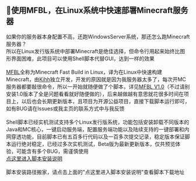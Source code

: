 ## 👏使用MFBL，在Linux系统中快速部署Minecraft服务器
如果你的服务器本身配置不高，还跑WindowsServer系统，那还怎么跑Minecraft服务器？</br>
所以在Linux发行版系统中部署Minecraft是绝佳选择，但命令行用起来始终比图形界面困难，此项目可以使用Shell脚本代替GUI，达到一样的效果</br>
</br>
[MFBL](https://github.com/Kihh/MFBL)全称为Minecraft Fast Build in Linux，译为在Linux中快速构建Minecraft，由[Kihh](https://github.com/Kihh)独立开发，开发的原因就是因为我服务器太多了，每次开MC服务器都要敲很命令，所以一开始就随便做了个脚本，详见[MFBL V1.0](https://github.com/Kihh/MFBL/releases/tag/MFBLv1.0)（不过请别安装1.0版本了全是问题看看就好随便做的），后来越做越有意思就花很多时间在项目上，以后也会长期更新版本，且项目为开源公益项目，直接下载脚本运行即可，如有BUG请在Issues或我主页的联系方式中与我反馈</br>
</br>
Shell脚本已经实机测试支持多个Linux发行版系统，功能包括安装卸载不同版本的Java和MC核心，一键启动服务端，配置服务端功能以及陆续支持的一键部署和内网穿透功能，目前脚本已有五百多行代码以及一百多次提交记录，稳定版本保证脚本运行绝对稳定，已经过多次实机测试，Beta版为最新更新版本，仅共预览体验，可能含有多个BUG，需谨慎使用</br>
[点这里进入脚本安装说明](https://github.com/Kihh/MFBL/blob/main/install/README.md)</br>
</br>
脚本安装路径搬家，请点击上面的"点这里进入脚本安装说明"查看脚本下载地址
